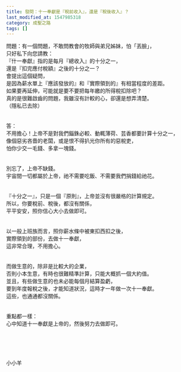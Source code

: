 ```yaml
---
title: 發問：十一奉獻是『稅前收入』，還是『稅後收入』？
last_modified_at: 1547985318
category: 成聖之路
tags: []
---
```


問題：有一個問題，不敢問教會的牧師與弟兄姊妹，怕「丟臉」，<br>只好私下向您請教：<br>『什一奉獻』指的是每月『總收入』的十分之一，<br>還是『扣完應付稅額』之後的十分之一？<br>會提出這個疑問，<br>是因為薪水單上『應該發放的』和『實際領到的』有相當程度的差距。<br>如果要再延伸，可能就是要不要把每年繳的所得稅扣除吧？<br>真的是很難啟齒的問題，我雖沒有計較的心，卻還是想弄清楚。<br>（隱私已去除）<br><!--more--><br><br>答：<br>不用擔心！上帝不是對我們錙銖必較、動輒薄荷、芸香都要計算十分之一，<br>像個惡劣吝嗇的老闆，或是恨不得扒光你所有的惡稅吏，<br>怕你少交一毛錢、多拿一塊錢。<br><br><br>別忘了，上帝不缺錢。<br>宇宙間一切都屬於上帝，祂不需要吃飯、不需要我們捐錢給祂花。<br><br><br>『十分之一』，只是一個『原則』，上帝並沒有很嚴格的計算規定。<br>所以，你要稅前、稅後，都沒有關係，<br>平平安安，照你信心大小去做即可。<br> <br><br>以一般上班族而言，照你薪水條中被東扣西扣之後，<br>實際領到的部份，去做十一奉獻，<br>這非常合理，不用擔心。<br> <br><br>而做生意的，除非是比較大的企業，<br>否則小本生意，有時也很難精準計算，只能大概抓一個大約值。<br>並且，有些做生意的也未必能每個月結算盈虧，<br>要到年度報稅之後，才能知道狀況，這時才一年做一次十一奉獻。<br>這些，也通通都沒關係。<br> <br><br>重點都一樣：<br>心中知道十一奉獻是上帝的，然後努力去做即可。 <br> <br><br><br><br><br>小小羊<br><br><br><br>
